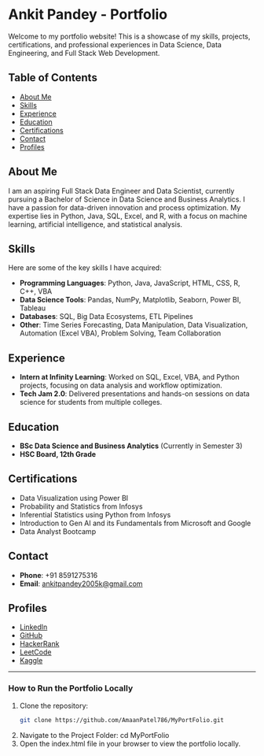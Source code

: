 # Ankit Pandey - Portfolio

Welcome to my portfolio website! This is a showcase of my skills, projects, certifications, and professional experiences in Data Science, Data Engineering, and Full Stack Web Development.

## Table of Contents
- [About Me](#about-me)
- [Skills](#skills)
- [Experience](#experience)
- [Education](#education)
- [Certifications](#certifications)
- [Contact](#contact)
- [Profiles](#profiles)

## About Me
I am an aspiring Full Stack Data Engineer and Data Scientist, currently pursuing a Bachelor of Science in Data Science and Business Analytics. I have a passion for data-driven innovation and process optimization. My expertise lies in Python, Java, SQL, Excel, and R, with a focus on machine learning, artificial intelligence, and statistical analysis. 

## Skills
Here are some of the key skills I have acquired:
- **Programming Languages**: Python, Java, JavaScript, HTML, CSS, R, C++, VBA
- **Data Science Tools**: Pandas, NumPy, Matplotlib, Seaborn, Power BI, Tableau
- **Databases**: SQL, Big Data Ecosystems, ETL Pipelines
- **Other**: Time Series Forecasting, Data Manipulation, Data Visualization, Automation (Excel VBA), Problem Solving, Team Collaboration

## Experience
- **Intern at Infinity Learning**: Worked on SQL, Excel, VBA, and Python projects, focusing on data analysis and workflow optimization.
- **Tech Jam 2.0**: Delivered presentations and hands-on sessions on data science for students from multiple colleges.

## Education
- **BSc Data Science and Business Analytics** (Currently in Semester 3)
- **HSC Board, 12th Grade**

## Certifications
- Data Visualization using Power BI
- Probability and Statistics from Infosys
- Inferential Statistics using Python from Infosys
- Introduction to Gen AI and its Fundamentals from Microsoft and Google
- Data Analyst Bootcamp

## Contact
- **Phone**: +91 8591275316
- **Email**: [ankitpandey2005k@gmail.com](mailto:ankitpandey2005k@gmail.com)

## Profiles
- [LinkedIn](https://www.linkedin.com/in/amaan-patel-4b2a73287/)
- [GitHub](https://github.com/AmaanPatel786)
- [HackerRank](https://www.hackerrank.com/profile/amaanpatel038)
- [LeetCode](https://leetcode.com/u/Jems123/)
- [Kaggle](https://www.kaggle.com/jems123)

---

### How to Run the Portfolio Locally
1. Clone the repository:
   ```bash
   git clone https://github.com/AmaanPatel786/MyPortFolio.git
2. Navigate to the Project Folder:
   cd MyPortFolio
3. Open the index.html file in your browser to view the portfolio locally.
